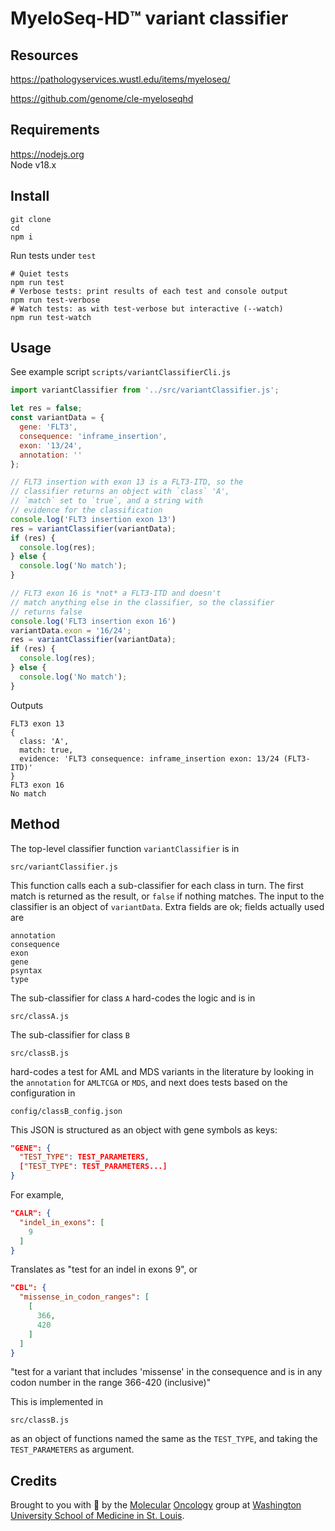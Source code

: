 MyeloSeq-HD™ variant classifier
===============================


Resources 
---------

https://pathologyservices.wustl.edu/items/myeloseq/

https://github.com/genome/cle-myeloseqhd


Requirements
------------

https://nodejs.org  
Node v18.x


Install
-------

    git clone 
    cd 
    npm i

Run tests under `test`

    # Quiet tests
    npm run test
    # Verbose tests: print results of each test and console output
    npm run test-verbose
    # Watch tests: as with test-verbose but interactive (--watch)
    npm run test-watch


Usage
-----

See example script `scripts/variantClassifierCli.js`

```js
import variantClassifier from '../src/variantClassifier.js';

let res = false;
const variantData = {
  gene: 'FLT3',
  consequence: 'inframe_insertion',
  exon: '13/24',
  annotation: ''
};

// FLT3 insertion with exon 13 is a FLT3-ITD, so the
// classifier returns an object with `class` 'A', 
// `match` set to `true`, and a string with
// evidence for the classification
console.log('FLT3 insertion exon 13')
res = variantClassifier(variantData);
if (res) {
  console.log(res);
} else {
  console.log('No match');
}

// FLT3 exon 16 is *not* a FLT3-ITD and doesn't 
// match anything else in the classifier, so the classifier
// returns false
console.log('FLT3 insertion exon 16')
variantData.exon = '16/24';
res = variantClassifier(variantData);
if (res) {
  console.log(res);
} else {
  console.log('No match');
}
```

Outputs

```
FLT3 exon 13
{
  class: 'A',
  match: true,
  evidence: 'FLT3 consequence: inframe_insertion exon: 13/24 (FLT3-ITD)'
}
FLT3 exon 16
No match
```


Method
------

The top-level classifier function `variantClassifier` is in 

    src/variantClassifier.js

This function calls each a sub-classifier for each class in turn. The first
match is returned as the result, or `false` if nothing matches. The input
to the classifier is an object of `variantData`. Extra fields are ok; fields
actually used are

    annotation
    consequence
    exon
    gene
    psyntax
    type

The sub-classifier for class `A` hard-codes the logic and is in 

    src/classA.js

The sub-classifier for class `B`

    src/classB.js

hard-codes a test for AML and MDS variants in the literature by
looking in the `annotation` for `AMLTCGA` or `MDS`, and next does tests
based on the configuration in

    config/classB_config.json

This JSON is structured as an object with gene symbols 
as keys:

```json
"GENE": {
  "TEST_TYPE": TEST_PARAMETERS,
  ["TEST_TYPE": TEST_PARAMETERS...]
}
```

For example,

```json
"CALR": {
  "indel_in_exons": [
    9
  ]
}
```

Translates as "test for an indel in exons 9", or 

```json
"CBL": {
  "missense_in_codon_ranges": [
    [
      366,
      420
    ]
  ]
}
```

"test for a variant that includes 'missense' in the consequence and is in any
codon number in the range 366-420 (inclusive)"

This is implemented in 

    src/classB.js

as an object of functions named the same as the `TEST_TYPE`, and taking the
`TEST_PARAMETERS` as argument.


Credits
-------

Brought to you with 🤎 by the 
[Molecular](https://pathologyservices.wustl.edu/items/myeloseq/)
[Oncology](https://pathologyservices.wustl.edu/services-tests/chromoseq/) group at [Washington University School of Medicine in St. Louis](https://medicine.wustl.edu/).